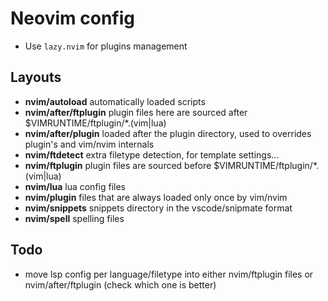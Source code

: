 # Neovim config

* Use `lazy.nvim` for plugins management

## Layouts

* **nvim/autoload**        automatically loaded scripts
* **nvim/after/ftplugin**  plugin files here are sourced after $VIMRUNTIME/ftplugin/*.(vim|lua)
* **nvim/after/plugin**    loaded after the plugin directory, used to overrides plugin's and vim/nvim internals 
* **nvim/ftdetect**        extra filetype detection, for template settings...
* **nvim/ftplugin**        plugin files are sourced before $VIMRUNTIME/ftplugin/*.(vim|lua)
* **nvim/lua**             lua config files
* **nvim/plugin**          files that are always loaded only once by vim/nvim
* **nvim/snippets**        snippets directory in the vscode/snipmate format
* **nvim/spell**           spelling files

## Todo

* move lsp config per language/filetype into either nvim/ftplugin files or nvim/after/ftplugin (check which one is better)
